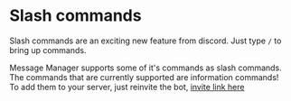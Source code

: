 # Slash commands

Slash commands are an exciting new feature from discord. Just type `/` to bring up commands.

Message Manager supports some of it's commands as slash commands.  
The commands that are currently supported are information commands!  
To add them to your server, just reinvite the bot, [invite link here](https://message.anothercat.me/invite)
